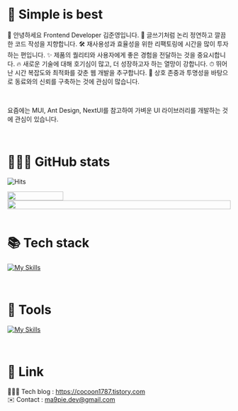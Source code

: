 # 💎 Simple is best
👋 안녕하세요 Frontend Developer 김준영입니다.
📝 글쓰기처럼 논리 정연하고 깔끔한 코드 작성을 지향합니다.
🛠️ 재사용성과 효율성을 위한 리팩토링에 시간을 많이 투자하는 편입니다.
✨ 제품의 퀄리티와 사용자에게 좋은 경험을 전달하는 것을 중요시합니다.
🔥 새로운 기술에 대해 호기심이 많고, 더 성장하고자 하는 열망이 강합니다.
⏱ 뛰어난 시간 복잡도와 최적화를 갖춘 웹 개발을 추구합니다.
🤝 상호 존중과 투명성을 바탕으로 동료와의 신뢰를 구축하는 것에 관심이 많습니다. 

<br/>  

요즘에는 MUI, Ant Design, NextUI를 참고하여 가벼운 UI 라이브러리를 개발하는 것에 관심이 있습니다.

<br/>  

# 👨🏻‍💻 GitHub stats
![Hits](https://hits.seeyoufarm.com/api/count/incr/badge.svg?url=https%3A%2F%2Fgithub.com%2Fma9pie&count_bg=%2379C83D&title_bg=%23555555&icon=&icon_color=%23E7E7E7&title=hits&edge_flat=false)

<div style="display: flex">
    <img width="50%" src="https://api.opgc.me/githubs/users/ma9pie/tag/?theme=dracula" />
</div>

<div style="display: flex">
    <img width="100%" src="https://github-profile-trophy.vercel.app/?username=ma9pie&no-bg=true&column=4&theme=darkhub" />
</div>

<br/>
    
 
# 📚 Tech stack
[![My Skills](https://skillicons.dev/icons?i=html,css,ts,react,nextjs,redux,emotion,tailwind,sass&perline=5)](https://skillicons.dev)

<br/>


# 🔨 Tools
[![My Skills](https://skillicons.dev/icons?i=git,github,gitlab,vscode,aws,jenkins,figma,sentry&perline=5)](https://skillicons.dev)

<br/>


# 🔗 Link
👨🏻‍💻 Tech blog : https://cocoon1787.tistory.com  
✉️ Contact : ma9pie.dev@gmail.com  


